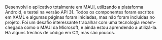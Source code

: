 Desenvolvi o aplicativo totalmente em MAUI, utilizando a plataforma Android, e testei na versão API 31. Todos os componentes foram escritos em XAML e algumas páginas foram iniciadas, mas não foram incluídas no projeto. Foi um desafio interessante trabalhar com uma tecnologia recém-chegada como o MAUI da Microsoft, e ainda estou aprendendo a utilizá-la. Há alguns trechos de código em C#, mas são poucos. 
